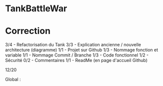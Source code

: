 # TankBattleWar

# Correction

3/4 - Refactorisation du Tank
3/3 - Explication ancienne / nouvelle architecture (diagramme)
1/1 - Projet sur Github
1/3 - Nommage fonction et variable
1/1 - Nommage Commit / Branche
1/3 - Code fonctionnel
1/2 - Sécurité
0/2 - Commentaires
1/1 - ReadMe (en page d'accueil Github)

12/20

Global :